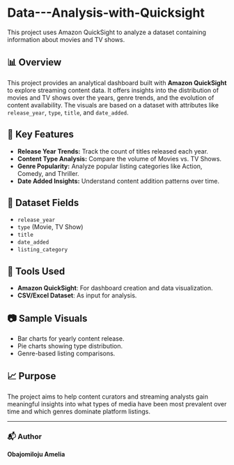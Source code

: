 # Data---Analysis-with-Quicksight
This project uses Amazon QuickSight to analyze a dataset containing information about movies and TV shows.

## 📊 Overview
This project provides an analytical dashboard built with **Amazon QuickSight** to explore streaming content data. It offers insights into the distribution of movies and TV shows over the years, genre trends, and the evolution of content availability. The visuals are based on a dataset with attributes like `release_year`, `type`, `title`, and `date_added`.

## 📌 Key Features
- **Release Year Trends:** Track the count of titles released each year.
- **Content Type Analysis:** Compare the volume of Movies vs. TV Shows.
- **Genre Popularity:** Analyze popular listing categories like Action, Comedy, and Thriller.
- **Date Added Insights:** Understand content addition patterns over time.

## 📁 Dataset Fields
- `release_year`
- `type` (Movie, TV Show)
- `title`
- `date_added`
- `listing_category`

## 🧰 Tools Used
- **Amazon QuickSight**: For dashboard creation and data visualization.
- **CSV/Excel Dataset**: As input for analysis.

## 📷 Sample Visuals
- Bar charts for yearly content release.
- Pie charts showing type distribution.
- Genre-based listing comparisons.

## 📈 Purpose
The project aims to help content curators and streaming analysts gain meaningful insights into what types of media have been most prevalent over time and which genres dominate platform listings.

---

### 📬 Author
**Obajomiloju Amelia**
